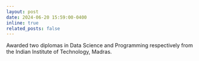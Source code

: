 ```yaml
---
layout: post
date: 2024-06-20 15:59:00-0400
inline: true
related_posts: false
---
```


Awarded two diplomas in Data Science and Programming respectively from the Indian Institute of Technology, Madras.